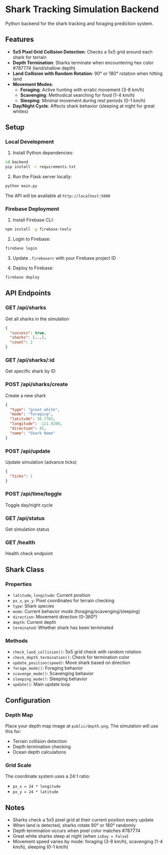 # Shark Tracking Simulation Backend

Python backend for the shark tracking and foraging prediction system.

## Features

- **5x5 Pixel Grid Collision Detection**: Checks a 5x5 grid around each shark for terrain
- **Depth Termination**: Sharks terminate when encountering hex color #787774 (land/shallow depth)
- **Land Collision with Random Rotation**: 90° or 180° rotation when hitting land
- **Movement Modes**:
  - **Foraging**: Active hunting with erratic movement (3-8 km/h)
  - **Scavenging**: Methodical searching for food (1-4 km/h)
  - **Sleeping**: Minimal movement during rest periods (0-1 km/h)
- **Day/Night Cycle**: Affects shark behavior (sleeping at night for great whites)

## Setup

### Local Development

1. Install Python dependencies:
```bash
cd backend
pip install -r requirements.txt
```

2. Run the Flask server locally:
```bash
python main.py
```

The API will be available at `http://localhost:5000`

### Firebase Deployment

1. Install Firebase CLI:
```bash
npm install -g firebase-tools
```

2. Login to Firebase:
```bash
firebase login
```

3. Update `.firebaserc` with your Firebase project ID

4. Deploy to Firebase:
```bash
firebase deploy
```

## API Endpoints

### GET /api/sharks
Get all sharks in the simulation
```json
{
  "success": true,
  "sharks": [...],
  "count": 2
}
```

### GET /api/sharks/:id
Get specific shark by ID

### POST /api/sharks/create
Create a new shark
```json
{
  "type": "great white",
  "mode": "foraging",
  "latitude": 36.7783,
  "longitude": -121.9200,
  "direction": 45,
  "name": "Shark Name"
}
```

### POST /api/update
Update simulation (advance ticks)
```json
{
  "ticks": 1
}
```

### POST /api/time/toggle
Toggle day/night cycle

### GET /api/status
Get simulation status

### GET /health
Health check endpoint

## Shark Class

### Properties
- `latitude`, `longitude`: Current position
- `px_x`, `px_y`: Pixel coordinates for terrain checking
- `type`: Shark species
- `mode`: Current behavior mode (foraging/scavenging/sleeping)
- `direction`: Movement direction (0-360°)
- `depth`: Current depth
- `terminated`: Whether shark has been terminated

### Methods
- `check_land_collision()`: 5x5 grid check with random rotation
- `check_depth_termination()`: Check for termination color
- `update_position(speed)`: Move shark based on direction
- `forage_mode()`: Foraging behavior
- `scavenge_mode()`: Scavenging behavior
- `sleeping_mode()`: Sleeping behavior
- `update()`: Main update loop

## Configuration

### Depth Map
Place your depth map image at `public/depth.png`. The simulation will use this for:
- Terrain collision detection
- Depth termination checking
- Ocean depth calculations

### Grid Scale
The coordinate system uses a 24:1 ratio:
- `px_x = 24 * longitude`
- `px_y = 24 * latitude`

## Notes

- Sharks check a 5x5 pixel grid at their current position every update
- When land is detected, sharks rotate 90° or 180° randomly
- Depth termination occurs when pixel color matches #787774
- Great white sharks sleep at night (when `isDay = False`)
- Movement speed varies by mode: foraging (3-8 km/h), scavenging (1-4 km/h), sleeping (0-1 km/h)
